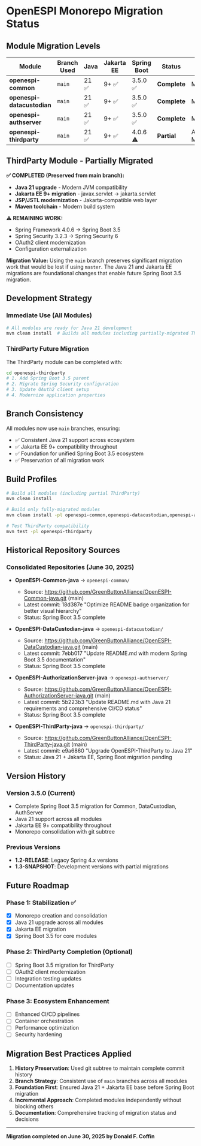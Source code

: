 # OpenESPI Monorepo Migration Status

## Module Migration Levels

| Module | Branch Used | Java | Jakarta EE | Spring Boot | Status | Next Steps |
|--------|-------------|------|------------|-------------|--------|------------|
| **openespi-common** | `main` | 21 ✅ | 9+ ✅ | 3.5.0 ✅ | **Complete** | Maintenance |
| **openespi-datacustodian** | `main` | 21 ✅ | 9+ ✅ | 3.5.0 ✅ | **Complete** | Maintenance |
| **openespi-authserver** | `main` | 21 ✅ | 9+ ✅ | 3.5.0 ✅ | **Complete** | Maintenance |
| **openespi-thirdparty** | `main` | 21 ✅ | 9+ ✅ | 4.0.6 ⚠️ | **Partial** | Archive/Optional Migration |

## ThirdParty Module - Partially Migrated

**✅ COMPLETED (Preserved from main branch):**
- **Java 21 upgrade** - Modern JVM compatibility
- **Jakarta EE 9+ migration** - javax.servlet → jakarta.servlet
- **JSP/JSTL modernization** - Jakarta-compatible web layer
- **Maven toolchain** - Modern build system

**⚠️ REMAINING WORK:**
- Spring Framework 4.0.6 → Spring Boot 3.5
- Spring Security 3.2.3 → Spring Security 6
- OAuth2 client modernization
- Configuration externalization

**Migration Value:**
Using the `main` branch preserves significant migration work that would be lost if using `master`. The Java 21 and Jakarta EE migrations are foundational changes that enable future Spring Boot 3.5 migration.

## Development Strategy

### Immediate Use (All Modules)
```bash
# All modules are ready for Java 21 development
mvn clean install  # Builds all modules including partially-migrated ThirdParty
```

### ThirdParty Future Migration
The ThirdParty module can be completed with:
```bash
cd openespi-thirdparty
# 1. Add Spring Boot 3.5 parent
# 2. Migrate Spring Security configuration  
# 3. Update OAuth2 client setup
# 4. Modernize application properties
```

## Branch Consistency

All modules now use `main` branches, ensuring:
- ✅ Consistent Java 21 support across ecosystem
- ✅ Jakarta EE 9+ compatibility throughout
- ✅ Foundation for unified Spring Boot 3.5 ecosystem
- ✅ Preservation of all migration work

## Build Profiles

```bash
# Build all modules (including partial ThirdParty)
mvn clean install

# Build only fully-migrated modules
mvn clean install -pl openespi-common,openespi-datacustodian,openespi-authserver

# Test ThirdParty compatibility  
mvn test -pl openespi-thirdparty
```

## Historical Repository Sources

### Consolidated Repositories (June 30, 2025)
- **OpenESPI-Common-java** → `openespi-common/`
  - Source: https://github.com/GreenButtonAlliance/OpenESPI-Common-java.git (main)
  - Latest commit: 18d387e "Optimize README badge organization for better visual hierarchy"
  - Status: Spring Boot 3.5 complete

- **OpenESPI-DataCustodian-java** → `openespi-datacustodian/`
  - Source: https://github.com/GreenButtonAlliance/OpenESPI-DataCustodian-java.git (main)
  - Latest commit: 7ebb017 "Update README.md with modern Spring Boot 3.5 documentation"
  - Status: Spring Boot 3.5 complete

- **OpenESPI-AuthorizationServer-java** → `openespi-authserver/`
  - Source: https://github.com/GreenButtonAlliance/OpenESPI-AuthorizationServer-java.git (main)
  - Latest commit: 5b223b3 "Update README.md with Java 21 requirements and comprehensive CI/CD status"
  - Status: Spring Boot 3.5 complete

- **OpenESPI-ThirdParty-java** → `openespi-thirdparty/`
  - Source: https://github.com/GreenButtonAlliance/OpenESPI-ThirdParty-java.git (main)
  - Latest commit: e9a6860 "Upgrade OpenESPI-ThirdParty to Java 21"
  - Status: Java 21 + Jakarta EE, Spring Boot migration pending

## Version History

### Version 3.5.0 (Current)
- Complete Spring Boot 3.5 migration for Common, DataCustodian, AuthServer
- Java 21 support across all modules
- Jakarta EE 9+ compatibility throughout
- Monorepo consolidation with git subtree

### Previous Versions
- **1.2-RELEASE**: Legacy Spring 4.x versions
- **1.3-SNAPSHOT**: Development versions with partial migrations

## Future Roadmap

### Phase 1: Stabilization ✅
- [x] Monorepo creation and consolidation
- [x] Java 21 upgrade across all modules
- [x] Jakarta EE migration
- [x] Spring Boot 3.5 for core modules

### Phase 2: ThirdParty Completion (Optional)
- [ ] Spring Boot 3.5 migration for ThirdParty
- [ ] OAuth2 client modernization
- [ ] Integration testing updates
- [ ] Documentation updates

### Phase 3: Ecosystem Enhancement
- [ ] Enhanced CI/CD pipelines
- [ ] Container orchestration
- [ ] Performance optimization
- [ ] Security hardening

## Migration Best Practices Applied

1. **History Preservation**: Used git subtree to maintain complete commit history
2. **Branch Strategy**: Consistent use of `main` branches across all modules
3. **Foundation First**: Ensured Java 21 + Jakarta EE base before Spring Boot migration
4. **Incremental Approach**: Completed modules independently without blocking others
5. **Documentation**: Comprehensive tracking of migration status and decisions

---

**Migration completed on June 30, 2025 by Donald F. Coffin**